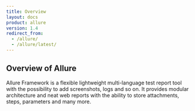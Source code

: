 ```yaml
---
title: Overview
layout: docs
product: allure
version: 1.4
redirect_from:
  - /allure/
  - /allure/latest/
---
```


## Overview of Allure

Allure Framework is a flexible lightweight multi-language test report tool with the possibility to add screenshots,
logs and so on. It provides modular architecture and neat web reports with the ability to store attachments, steps,
parameters and many more.
